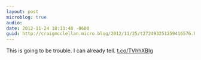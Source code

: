 ```yaml
---
layout: post
microblog: true
audio: 
date: 2012-11-24 18:13:48 -0600
guid: http://craigmcclellan.micro.blog/2012/11/25/t272493251259416576.html
---
```

This is going to be trouble. I can already tell. [t.co/TVhhXBIg](http://t.co/TVhhXBIg)

